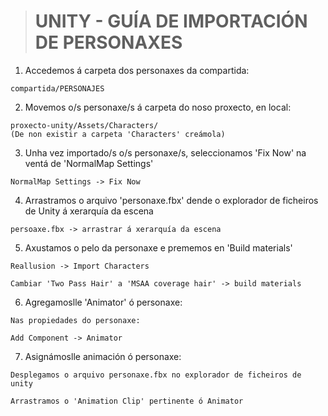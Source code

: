 
># UNITY - GUÍA DE IMPORTACIÓN DE PERSONAXES


1) Accedemos á carpeta dos personaxes da compartida:

```
compartida/PERSONAJES
```

2) Movemos o/s personaxe/s á carpeta do noso proxecto, en local:

```
proxecto-unity/Assets/Characters/
(De non existir a carpeta 'Characters' creámola)
```

3) Unha vez importado/s o/s personaxe/s, seleccionamos 'Fix Now' na ventá de 'NormalMap Settings'

```
NormalMap Settings -> Fix Now
```

4) Arrastramos o arquivo 'personaxe.fbx' dende o explorador de ficheiros de Unity á xerarquía da escena

```
persoaxe.fbx -> arrastrar á xerarquía da escena 
```

5) Axustamos o pelo da personaxe e prememos en 'Build materials' 

```
Reallusion -> Import Characters

Cambiar 'Two Pass Hair' a 'MSAA coverage hair' -> build materials
```

6) Agregamoslle 'Animator' ó personaxe:

```
Nas propiedades do personaxe:

Add Component -> Animator
```

7) Asignámoslle animación ó personaxe:

```
Desplegamos o arquivo personaxe.fbx no explorador de ficheiros de unity

Arrastramos o 'Animation Clip' pertinente ó Animator 
```
